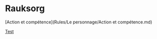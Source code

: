 # Rauksorg

[Action et compétence](Rules/Le personnage/Action et compétence.md)

[Test](Rules/Le%20personnage/Action%20et%20compétence.md)
